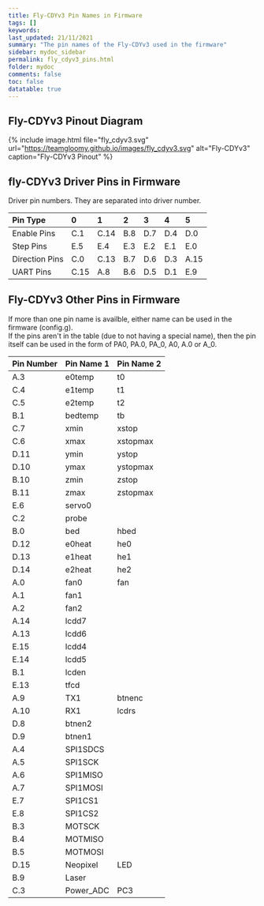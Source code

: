 ```yaml
---
title: Fly-CDYv3 Pin Names in Firmware
tags: []
keywords: 
last_updated: 21/11/2021
summary: "The pin names of the Fly-CDYv3 used in the firmware"
sidebar: mydoc_sidebar
permalink: fly_cdyv3_pins.html
folder: mydoc
comments: false
toc: false
datatable: true
---
```


## Fly-CDYv3 Pinout Diagram

{% include image.html file="fly_cdyv3.svg" url="https://teamgloomy.github.io/images/fly_cdyv3.svg" alt="Fly-CDYv3" caption="Fly-CDYv3 Pinout" %}

## fly-CDYv3 Driver Pins in Firmware

Driver pin numbers. They are separated into driver number.

<div class="datatable-begin"></div>

|Pin Type|0|1|2|3|4|5|
| :------------- |:-------------|:-------------|:-------------|:-------------|:-------------|:----|
|Enable Pins|C.1|C.14|B.8|D.7|D.4|D.0|
|Step Pins|E.5|E.4|E.3|E.2|E.1|E.0|
|Direction Pins|C.0|C.13|B.7|D.6|D.3|A.15|
|UART Pins|C.15|A.8|B.6|D.5|D.1|E.9|


<div class="datatable-end"></div>

## Fly-CDYv3 Other Pins in Firmware 

If more than one pin name is availble, either name can be used in the firmware (config.g).  
If the pins aren't in the table (due to not having a special name), then the pin itself can be used in the form of PA0, PA.0, PA_0, A0, A.0 or A_0.  

<div class="datatable-begin"></div>

|Pin Number|Pin Name 1|Pin Name 2|
| :------------- |:-------------|:-------------|
|A.3|e0temp|t0|
|C.4|e1temp|t1|
|C.5|e2temp|t2|
|B.1|bedtemp|tb|
|C.7|xmin|xstop|
|C.6|xmax|xstopmax|
|D.11|ymin|ystop|
|D.10|ymax|ystopmax|
|B.10|zmin|zstop|
|B.11|zmax|zstopmax|
|E.6|servo0||
|C.2|probe||
|B.0|bed|hbed|
|D.12|e0heat|he0|
|D.13|e1heat|he1|
|D.14|e2heat|he2|
|A.0|fan0|fan|
|A.1|fan1||
|A.2|fan2||
|A.14|lcdd7||
|A.13|lcdd6||
|E.15|lcdd4||
|E.14|lcdd5||
|B.1|lcden||
|E.13|tfcd||
|A.9|TX1|btnenc|
|A.10|RX1|lcdrs|
|D.8|btnen2||
|D.9|btnen1||
|A.4|SPI1SDCS||
|A.5|SPI1SCK||
|A.6|SPI1MISO||
|A.7|SPI1MOSI||
|E.7|SPI1CS1||
|E.8|SPI1CS2||
|B.3|MOTSCK||
|B.4|MOTMISO||
|B.5|MOTMOSI||
|D.15|Neopixel|LED|
|B.9|Laser||
|C.3|Power_ADC|PC3|

<div class="datatable-end"></div>